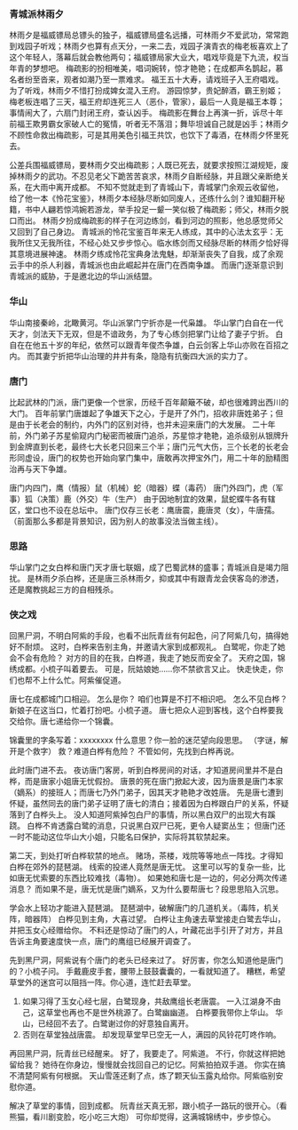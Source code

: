 ### 青城派林雨夕
林雨夕是福威镖局总镖头的独子，福威镖局盛名远播，可林雨夕不爱武功，常常跑到戏园子听戏；林雨夕也算有点天分，一来二去，戏园子演青衣的梅老板喜欢上了这个年轻人，落幕后就会教他两句；福威镖局家大业大，唱戏毕竟是下九流，权当年青的梦想吧。
梅疏影的扮相唯美，唱词婉转，惊才艳艳；在成都声名鹊起，慕名者纷至沓来，观者如潮乃至一票难求。
福王五十大寿，请戏班子入王府唱戏。为了听戏，林雨夕不惜打扮成婢女混入王府。
游园惊梦，贵妃醉酒，霸王别姬；梅老板连唱了三天，福王府却连死三人（恶仆，管家），最后一人竟是福王本尊；事情闹大了，六扇门封闭王府，查认凶手。
梅疏影在舞台上再演一折，诉尽十年前福王欺男霸女家破人亡的冤情，听者无不落泪；舞毕坦诚自己就是凶手；林雨夕不顾性命救出梅疏影，可是其用美色引福王共饮，也饮下了毒酒，在林雨夕怀里死去。

公差兵围福威镖局，要林雨夕交出梅疏影；人既已死去，就要求按照江湖规矩，废掉林雨夕的武功。不忍见老父下跪苦苦哀求，林雨夕自断经脉，并且跟父亲断绝关系，在大雨中离开成都。
不知不觉就走到了青城山下，青城掌门余观云收留他，给了他一本《怜花宝鉴》，林雨夕本经脉尽断如同废人，还练什么剑？谁知翻开秘籍，书中人翩若惊鸿婉若游龙，举手投足一颦一笑似极了梅疏影；师父，林雨夕脱口而出。
林雨夕扮成梅疏影的样子在河边练剑，看到河边的照影，他总感觉师父又回到了自己身边。
青城派的怜花宝鉴百年来无人练成，其中的心法太玄乎：无我所住又无我所往，不经心处又步步惊心。临水练剑而又经脉尽断的林雨夕恰好得其意境进展神速。
林雨夕练成怜花宝典身法鬼魅，却渐渐丧失了自我，成了余观云手中的杀人利器，青城派也由此崛起并在唐门在西南争雄。
而唐门逐渐意识到青城派的威胁，于是邀北边的华山派结盟。

### 华山
华山南接秦岭，北瞰黄河。华山派掌门宁折亦是一代枭雄。
华山掌门白自在一代天才，剑法天下无双，但是不谙政务，为了专心练剑把掌门让给了妻子宁折。
白自在在他五十岁的年纪，依然可以跟青年俊杰争雄，白云剑客上华山亦败在百招之内。
而其妻宁折把华山治理的井井有条，隐隐有抗衡四大派的实力了。

### 唐门
比起武林的门派，唐门更像一个世家，历经千百年颠簸不破，却也很难跨出西川的大门。
百年前掌门唐雄起了争雄天下之心，于是开了外门，招收非唐姓弟子；但是由于长老会的制约，内外门的区别对待，也并未迎来唐门的大发展。
二十年前，外门弟子苏星偷窥内门秘密而被唐门追杀，苏星惊才艳艳，追杀级别从银牌升到金牌直到长老，最终七大长老只回来三个半；唐门元气大伤，三个长老的长老会形同虚设，唐门的权势也开始向掌门集中，唐敢再次押宝外门，用二十年的励精图治再与天下争雄。

唐门内四门，鹰（情报）鼠（机械）蛇（暗器）蝶（毒药）
唐门外四门，虎（军事）狐（决策）鹿（外交）牛（生产）
由于因地制宜的效果，鼠蛇蝶牛各有辖区，堂口也不设在总坛中。
唐门仅存三长老：鹰唐震，鹿唐灵（女），牛唐孺。
（前面那么多都是背景知识，因为别人的故事没法当做主线）。

### 思路
华山掌门之女白桦和唐门天才唐七联姻，成了巴蜀武林的盛事；青城派自是竭力阻扰。
是林雨夕杀白桦，还是唐三杀林雨夕，抑或其中有跟青龙会侠客岛的渗透，还是魔教挑起三方的自相残杀。

### 侠之戏
回黑尸洞，不明白阿紫的手段，也看不出阮青丝有何起色，问了阿紫几句，搞得她好不耐烦。
这时，白桦来告别主角，并邀请大家到成都观礼。
白鹭呢，你走了她会不会有危险？
对方的目的在我，白桦道，我走了她反而安全了。
天府之国，锦绣成都。小梳子叫着要去。
可是，阮姑娘她……你不禁欲言又止。
快走快走，你们也帮不上什么忙。阿紫催促道。

唐七在成都城门口相迎。
怎么是你？
咱们也算是不打不相识吧。
怎么不见白桦？
新娘子在这当口，忙着打扮吧。小梳子道。
唐七把众人迎到客栈，这个白桦要我交给你。唐七递给你一个锦囊。

锦囊里的字条写着：xxxxxxxx
什么意思？你一脸的迷茫望向段思思。
（字谜，解开是个救字）
救？难道白桦有危险？
不管如何，先找到白桦再说。

此时唐门进不去。
夜访唐门客房，听到白桦房间的对话，才知道房间里并不是白桦，而是唐家小姐唐无忧假扮。
唐景的死在唐门掀起大波，因为唐景是唐门本家（嫡系）的接班人；而唐七乃外门弟子，因其天才艳艳才改姓唐。
先是唐七遭到怀疑，虽然同去的唐门弟子证明了唐七的清白；接着因为白桦跟白尸的关系，怀疑落到了白桦头上。
没人知道阿紫掉包白尸的事情，所以黑白双尸的出现大有蹊跷。
白桦不肯透露白鹭的消息，只说黑白双尸已死，更令人疑窦丛生；
但唐门还一时不能动这位华山大小姐，只能名曰保护，实际将其软禁起来。

第二天，到处打听白桦软禁的地点。
赌场，茶楼，戏院等等地点一阵找。才得知白桦在郊外的琵琶湖。
线索的投递人竟然是唐无忧。
这里可以写的复杂一些，比如唐无忧索要的东西比较难找（毒物）。
如果她和唐七是一边的，何必分两次传递消息？
而如果不是，唐无忧是唐门嫡系，又为什么要帮唐七？段思思陷入沉思。

学会水上轻功才能进入琵琶湖。
琵琶湖中，破解唐门的几道机关。（毒阵，机关阵，暗器阵）
白桦见到主角，大喜过望。
白桦让主角速去草堂接走白鹭去华山，并把玉女心经赠给你。
不料还是惊动了唐门的人，叶藏花出手引开了对方，并且告诉主角要速度快一点，唐门的鹰组已经展开调查了。

先到黑尸洞，阿紫说有个唐门的老头已经来过了。
好厉害，你怎么知道他是唐门的？小梳子问。
手戴鹿皮手套，腰带上鼓鼓囊囊的，一看就知道了。
糟糕，希望草堂外的迷宫可以阻挡一阵。你心道，连忙赶去草堂。
1. 如果习得了玉女心经七层，白鹭现身，共敌鹰组长老唐震。
一入江湖身不由己，这草堂也再也不是世外桃源了。白鹭幽幽道。
白桦要我带你上华山。
华山，已经回不去了。白鹭谢过你的好意独自离开。
2. 否则在草堂独战唐震。
却发现草堂早已空无一人，满园的风铃花叮咚作响。

再回黑尸洞，阮青丝已经醒来。
好了，我要走了。阿紫道。
不行，你就这样把她留给我？
她待在你身边，慢慢就会找回自己的记忆。阿紫拍拍双手道。
你实在搞不清楚阿紫有何根据。
天山雪莲还剩了点，炼了颗天仙玉露丸给你。阿紫临别安慰你道。

解决了草堂的事情，回到成都。
阮青丝天真无邪，跟小梳子一路玩的很开心。（看熊猫，看川剧变脸，吃小吃三大炮）
可你却觉得，这满城锦绣中，步步惊心。
